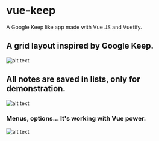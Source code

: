 # vue-keep
A Google Keep like app made with Vue JS and Vuetify.

## A grid layout inspired by Google Keep.

![alt text](https://imgur.com/SBKwCvn.png)

## All notes are saved in lists, only for demonstration.

![alt text](https://imgur.com/ESWZXiW.png)

### Menus, options... It's working with Vue power.

![alt text](https://imgur.com/DMxxRnQ.png)
